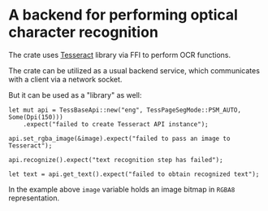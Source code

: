 # A backend for performing optical character recognition #
The crate uses [Tesseract](https://github.com/tesseract-ocr/tesseract) library
via FFI to perform OCR functions.

The crate can be utilized as a usual backend service, which communicates with a
client via a network socket.

But it can be used as a "library" as well:
```
let mut api = TessBaseApi::new("eng", TessPageSegMode::PSM_AUTO, Some(Dpi(150)))
    .expect("failed to create Tesseract API instance");

api.set_rgba_image(&image).expect("failed to pass an image to Tesseract");

api.recognize().expect("text recognition step has failed");

let text = api.get_text().expect("failed to obtain recognized text");
```
In the example above `image` variable holds an image bitmap in `RGBA8`
representation.
